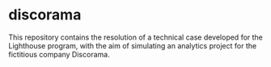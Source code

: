 # discorama
 This repository contains the resolution of a technical case developed for the Lighthouse program, with the aim of simulating an analytics project for the fictitious company Discorama.
